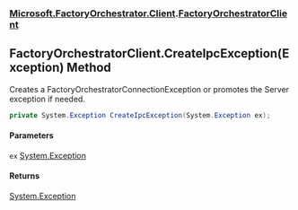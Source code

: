 ### [Microsoft.FactoryOrchestrator.Client](Microsoft_FactoryOrchestrator_Client.md 'Microsoft.FactoryOrchestrator.Client').[FactoryOrchestratorClient](FactoryOrchestratorClient.md 'Microsoft.FactoryOrchestrator.Client.FactoryOrchestratorClient')
## FactoryOrchestratorClient.CreateIpcException(Exception) Method
Creates a FactoryOrchestratorConnectionException or promotes the Server exception if needed.  
```csharp
private System.Exception CreateIpcException(System.Exception ex);
```
#### Parameters
<a name='Microsoft_FactoryOrchestrator_Client_FactoryOrchestratorClient_CreateIpcException(System_Exception)_ex'></a>
`ex` [System.Exception](https://docs.microsoft.com/en-us/dotnet/api/System.Exception 'System.Exception')  
  
#### Returns
[System.Exception](https://docs.microsoft.com/en-us/dotnet/api/System.Exception 'System.Exception')  
